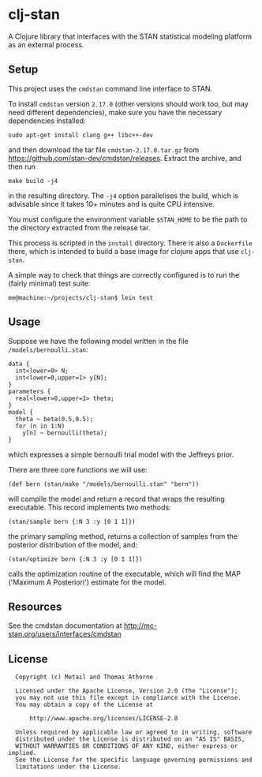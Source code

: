 # clj-stan

A Clojure library that interfaces with the STAN statistical modeling
platform as an external process.

## Setup

This project uses the `cmdstan` command line interface to STAN.

To install `cmdstan` version `2.17.0` (other versions should work too,
but may need different dependencies), make sure you have the necessary
dependencies installed:

    sudo apt-get install clang g++ libc++-dev

and then download the tar file `cmdstan-2.17.0.tar.gz` from
https://github.com/stan-dev/cmdstan/releases. Extract the archive, and
then run

    make build -j4

in the resulting directory. The `-j4` option parallelises the build,
which is advisable since it takes 10+ minutes and is quite CPU
intensive.

You must configure the environment variable `$STAN_HOME` to be the
path to the directory extracted from the release tar.

This process is scripted in the `install` directory. There is also a
`Dockerfile` there, which is intended to build a base image for
clojure apps that use `clj-stan`.

A simple way to check that things are correctly configured is to run
the (fairly minimal) test suite:

    me@machine:~/projects/clj-stan$ lein test

## Usage

Suppose we have the following model written in the file
`/models/bernoulli.stan`:

```
data {
  int<lower=0> N;
  int<lower=0,upper=1> y[N];
}
parameters {
  real<lower=0,upper=1> theta;
}
model {
  theta ~ beta(0.5,0.5);
  for (n in 1:N)
    y[n] ~ bernoulli(theta);
}
```

which expresses a simple bernoulli trial model with the Jeffreys
prior.

There are three core functions we will use:

    (def bern (stan/make "/models/bernoulli.stan" "bern"))

will compile the model and return a record that wraps the resulting
executable. This record implements two methods:

    (stan/sample bern {:N 3 :y [0 1 1]})

the primary sampling method, returns a collection of samples from the
posterior distribution of the model, and:

    (stan/optimize bern {:N 3 :y [0 1 1]})

calls the optimization routine of the executable, which will find the
MAP ('Maximum A Posteriori') estimate for the model.

## Resources

See the cmdstan documentation at
http://mc-stan.org/users/interfaces/cmdstan

## License

```
  Copyright (c) Metail and Thomas Athorne

  Licensed under the Apache License, Version 2.0 (the "License");
  you may not use this file except in compliance with the License.
  You may obtain a copy of the License at

      http://www.apache.org/licenses/LICENSE-2.0

  Unless required by applicable law or agreed to in writing, software
  distributed under the License is distributed on an "AS IS" BASIS,
  WITHOUT WARRANTIES OR CONDITIONS OF ANY KIND, either express or implied.
  See the License for the specific language governing permissions and
  limitations under the License.
```
